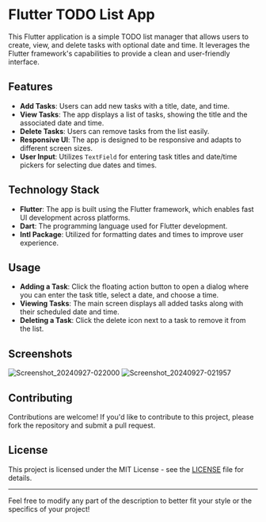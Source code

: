 # Flutter TODO List App

This Flutter application is a simple TODO list manager that allows users to create, view, and delete tasks with optional date and time. It leverages the Flutter framework's capabilities to provide a clean and user-friendly interface.

## Features

- **Add Tasks**: Users can add new tasks with a title, date, and time.
- **View Tasks**: The app displays a list of tasks, showing the title and the associated date and time.
- **Delete Tasks**: Users can remove tasks from the list easily.
- **Responsive UI**: The app is designed to be responsive and adapts to different screen sizes.
- **User Input**: Utilizes `TextField` for entering task titles and date/time pickers for selecting due dates and times.

## Technology Stack

- **Flutter**: The app is built using the Flutter framework, which enables fast UI development across platforms.
- **Dart**: The programming language used for Flutter development.
- **Intl Package**: Utilized for formatting dates and times to improve user experience.

## Usage

- **Adding a Task**: Click the floating action button to open a dialog where you can enter the task title, select a date, and choose a time.
- **Viewing Tasks**: The main screen displays all added tasks along with their scheduled date and time.
- **Deleting a Task**: Click the delete icon next to a task to remove it from the list.

## Screenshots
![Screenshot_20240927-022000](https://github.com/user-attachments/assets/0fabdf3c-ff56-4129-8750-8663dc5a3b48)
![Screenshot_20240927-021957](https://github.com/user-attachments/assets/ae9e2e30-c8f9-49f3-a08e-200a90312a08)



## Contributing

Contributions are welcome! If you'd like to contribute to this project, please fork the repository and submit a pull request.

## License

This project is licensed under the MIT License - see the [LICENSE](LICENSE) file for details.

---

Feel free to modify any part of the description to better fit your style or the specifics of your project!
